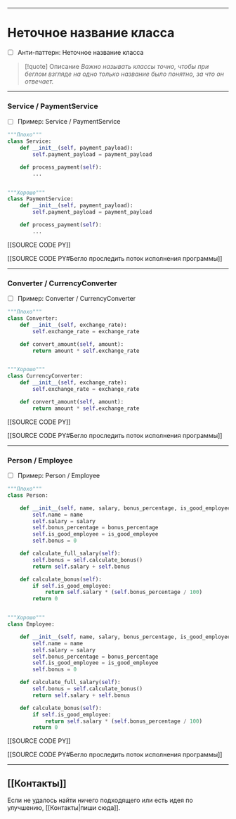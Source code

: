***
# Неточное название класса
- [ ] Анти-паттерн: Неточное название класса

>[!quote] Описание
_Важно называть классы точно, чтобы при беглом взгляде на одно только название было понятно, за что он отвечает._

***
### Service / PaymentService
- [ ] Пример: Service / PaymentService

```python
"""Плохо"""
class Service:
    def __init__(self, payment_payload):
        self.payment_payload = payment_payload

    def process_payment(self):
        ...


"""Хорошо"""
class PaymentService:
    def __init__(self, payment_payload):
        self.payment_payload = payment_payload

    def process_payment(self):
        ...
```

[[SOURCE CODE PY]]

[[SOURCE CODE PY#Бегло проследить поток исполнения программы]]

***
### Converter / CurrencyConverter
- [ ] Пример: Converter / CurrencyConverter

```python
"""Плохо"""
class Converter:
    def __init__(self, exchange_rate):
        self.exchange_rate = exchange_rate

    def convert_amount(self, amount):
        return amount * self.exchange_rate


"""Хорошо"""
class CurrencyConverter:
    def __init__(self, exchange_rate):
        self.exchange_rate = exchange_rate

    def convert_amount(self, amount):
        return amount * self.exchange_rate
```

[[SOURCE CODE PY]]

[[SOURCE CODE PY#Бегло проследить поток исполнения программы]]

***
### Person / Employee
- [ ] Пример: Person / Employee

```python
"""Плохо"""
class Person:

    def __init__(self, name, salary, bonus_percentage, is_good_employee):
        self.name = name
        self.salary = salary
        self.bonus_percentage = bonus_percentage
        self.is_good_employee = is_good_employee
        self.bonus = 0

    def calculate_full_salary(self):
        self.bonus = self.calculate_bonus()
        return self.salary + self.bonus

    def calculate_bonus(self):
        if self.is_good_employee:
            return self.salary * (self.bonus_percentage / 100)
        return 0


"""Хорошо"""
class Employee:

    def __init__(self, name, salary, bonus_percentage, is_good_employee):
        self.name = name
        self.salary = salary
        self.bonus_percentage = bonus_percentage
        self.is_good_employee = is_good_employee
        self.bonus = 0

    def calculate_full_salary(self):
        self.bonus = self.calculate_bonus()
        return self.salary + self.bonus

    def calculate_bonus(self):
        if self.is_good_employee:
            return self.salary * (self.bonus_percentage / 100)
        return 0
```

[[SOURCE CODE PY]]

[[SOURCE CODE PY#Бегло проследить поток исполнения программы]]

***
## [[Контакты]]
Если не удалось найти ничего подходящего или есть идея по улучшению, [[Контакты|пиши сюда]].
